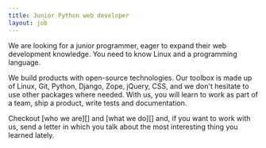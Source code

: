 ```yaml
---
title: Junior Python web developer
layout: job
---
```


We are looking for a junior programmer, eager to expand their web
development knowledge. You need to know Linux and a programming
language.

We build products with open-source technologies. Our toolbox is made up
of Linux, Git, Python, Django, Zope, jQuery, CSS, and we don't hesitate
to use other packages where needed. With us, you will learn to work as
part of a team, ship a product, write tests and documentation.

Checkout [who we are][] and [what we do][] and, if you want to work with
us, send a letter in which you talk about the most interesting thing you
learned lately.

[who_we_are]: http://www.eaudeweb.ro/#work-with-us
[what_we_do]: http://www.eaudeweb.ro/#we-work-for
